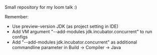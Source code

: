 Small repository for my loom talk :) 

Remember: 
* Use preview-version JDK (as project setting in IDE)
* Add VM argument "--add-modules jdk.incubator.concurrent" to run configs
* Add "--add-modules jdk.incubator.concurrent" as additional commandline parameter in Build -> Compiler -> Java

